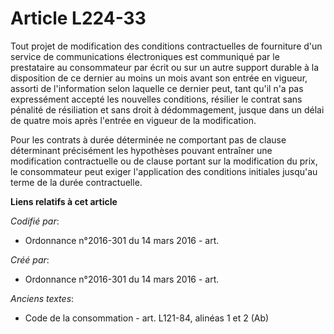 # Article L224-33

Tout projet de modification des conditions contractuelles de fourniture d'un service de communications électroniques est
communiqué par le prestataire au consommateur par écrit ou sur un autre support durable à la disposition de ce dernier au
moins un mois avant son entrée en vigueur, assorti de l'information selon laquelle ce dernier peut, tant qu'il n'a pas
expressément accepté les nouvelles conditions, résilier le contrat sans pénalité de résiliation et sans droit à
dédommagement, jusque dans un délai de quatre mois après l'entrée en vigueur de la modification.

Pour les contrats à durée déterminée ne comportant pas de clause déterminant précisément les hypothèses pouvant entraîner une
modification contractuelle ou de clause portant sur la modification du prix, le consommateur peut exiger l'application des
conditions initiales jusqu'au terme de la durée contractuelle.

**Liens relatifs à cet article**

_Codifié par_:

  - Ordonnance n°2016-301 du 14 mars 2016 - art.

_Créé par_:

  - Ordonnance n°2016-301 du 14 mars 2016 - art.

_Anciens textes_:

  - Code de la consommation - art. L121-84, alinéas 1 et 2 (Ab)
